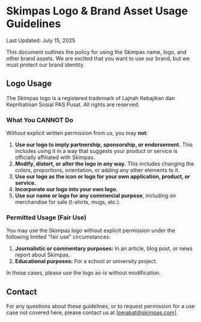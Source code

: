 # Skimpas Logo & Brand Asset Usage Guidelines

Last Updated: July 15, 2025

This document outlines the policy for using the Skimpas name, logo, and other brand assets. We are excited that you want to use our brand, but we must protect our brand identity.

## Logo Usage

The Skimpas logo is a registered trademark of Lajnah Kebajikan dan Keprihatinan Sosial PAS Pusat. All rights are reserved.

### What You CANNOT Do

Without explicit written permission from us, you may **not**:

1.  **Use our logo to imply partnership, sponsorship, or endorsement.** This includes using it in a way that suggests your product or service is officially affiliated with Skimpas.
2.  **Modify, distort, or alter the logo in any way.** This includes changing the colors, proportions, orientation, or adding any other elements to it.
3.  **Use our logo as the icon or logo for your own application, product, or service.**
4.  **Incorporate our logo into your own logo.**
5.  **Use our name or logo for any commercial purpose**, including on merchandise for sale (t-shirts, mugs, etc.).

### Permitted Usage (Fair Use)

You may use the Skimpas logo without explicit permission under the following limited "fair use" circumstances:

1.  **Journalistic or commentary purposes:** In an article, blog post, or news report about Skimpas.
2.  **Educational purposes:** For a school or university project.

In these cases, please use the logo as-is without modification.

## Contact

For any questions about these guidelines, or to request permission for a use case not covered here, please contact us at [pejabat@skimpas.com].
